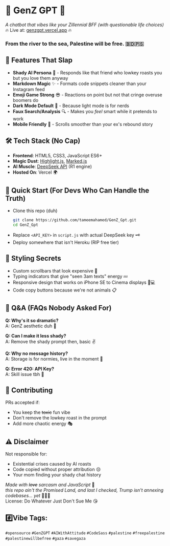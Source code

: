 # 🤖 GenZ GPT 👾 

*A chatbot that vibes like your Zillennial BFF (with questionable life choices)*  
🔥 Live at: [genzgpt.vercel.app](https://genzgpt.vercel.app) 🔥
### **From the river to the sea, Palestine will be free.** 🇧🇩🇵🇸<br>
## 🌟 Features That Slap
- **Shady AI Persona** 👀 - Responds like that friend who lowkey roasts you but you love them anyway
- **Markdown Magic** ✨ - Formats code snippets cleaner than your Instagram feed
- **Emoji Game Strong** 😎 - Reactions on point but not that cringe overuse boomers do
- **Dark Mode Default** 🖤 - Because light mode is for nerds
- **Faux Search/Analysis** 🔍 - Makes you *feel* smart while it pretends to work 
- **Mobile Friendly** 📱 - Scrolls smoother than your ex's rebound story

## 🛠️ Tech Stack (No Cap)
- **Frontend**: HTML5, CSS3, JavaScript ES6+  
- **Magic Dust**: [Highlight.js](https://highlightjs.org/), [Marked.js](https://marked.js.org/)  
- **AI Muscle**: [DeepSeek API](https://deepseek.com) (R1 engine)  
- **Hosted On**: Vercel 🌍

## 🚀 Quick Start (For Devs Who Can Handle the Truth)
- Clone this repo (duh)
  ```bash
  git clone https://github.com/tameemahamed/GenZ_Gpt.git
  cd GenZ_Gpt
  ```
- Replace `<API_KEY>` in `script.js` with actual DeepSeek key 🗝️
- Deploy somewhere that isn't Heroku (RIP free tier)


## 💅 Styling Secrets
- Custom scrollbars that look expensive 💅
- Typing indicators that give "seen 3am texts" energy 💤
- Responsive design that works on iPhone SE to Cinema displays 📱💻
- Code copy buttons because we're not animals 📋

## 🙋 Q&A (FAQs Nobody Asked For)
**Q: Why's it so dramatic?**  
A: GenZ aesthetic duh 💁  

**Q: Can I make it less shady?**  
A: Remove the shady prompt then, basic ✌️  

**Q: Why no message history?**  
A: Storage is for normies, live in the moment 🌚

**Q: Error 420: API Key?**  
A: Skill issue tbh 🤷  

## 👯 Contributing
PRs accepted if:  
- You keep the ~~toxic~~ fun vibe  
- Don't remove the lowkey roast in the prompt  
- Add more chaotic energy 🎭  

## ⚠️ Disclaimer
Not responsible for:  
- Existential crises caused by AI roasts  
- Code copied without proper attribution 😒  
- Your mom finding your shady chat history  

*Made with ~~love~~ sarcasm and JavaScript* 💙  
*this repo ain't the Promised Land, and last I checked, Trump isn't annexing codebases... yet* 🧑🏼‍💻<br>
License: Do Whatever Just Don't Sue Me 😘

## #️⃣Vibe Tags: 
`#opensource` `#GenZGPT` `#AIWithAttitude` `#CodeSass` `#palestine` `#freepalestine` `#palestinewillbefree` `#gaza`  `#savegaza` 


